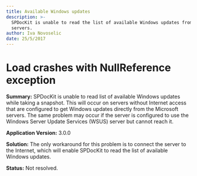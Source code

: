 ```yaml
---
title: Available Windows updates
description: >-
  SPDocKit is unable to read the list of available Windows updates from your
  servers.
author: Iva Novoselic
date: 25/5/2017
---
```


# Load crashes with NullReference exception

**Summary:** SPDocKit is unable to read list of available Windows updates while taking a snapshot. This will occur on servers without Internet access that are configured to get Windows updates directly from the Microsoft servers. The same problem may occur if the server is configured to use the Windows Server Update Services \(WSUS\) server but cannot reach it.

**Application Version:** 3.0.0

**Solution:** The only workaround for this problem is to connect the server to the Internet, which will enable SPDocKit to read the list of available Windows updates.

**Status:** Not resolved.

